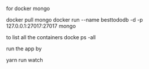for docker mongo 


docker pull mongo
docker run --name besttododb -d -p 127.0.0.1:27017:27017 mongo

to list all the containers
docke ps -all 

run the app by

yarn run watch